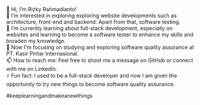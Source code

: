 👋 Hi, I’m Rizky Rahmadianto!  
👀 I’m interested in exploring exploring website developments such as architecture, front-end and backend. Apart from that, software testing.  
🌱 I’m currently learning about full-stack development, especially on websites and learning to become a software tester to enhance my skills and broaden my knowledge.  
💞️ Now I'm focusing on studying and exploring software quality assurance at PT. Kasir Pintar Internasional.  
📫 How to reach me: Feel free to shoot me a message on GitHub or connect with me on LinkedIn.  
⚡ Fun fact: I used to be a full-stack developer and now I am given the opportunity to try new things to become software quality assurance.

#keeplearningandmakeanewthings



<!---
rizky-rahmadianto-kaspin/rizky-rahmadianto-kaspin is a ✨ special ✨ repository because its `README.md` (this file) appears on your GitHub profile.
You can click the Preview link to take a look at your changes.
--->
